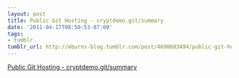 ```yaml
---
layout: post
title: Public Git Hosting - cryptdemo.git/summary
date: '2011-04-17T08:50:53-07:00'
tags:
- tumblr
tumblr_url: http://mburns-blog.tumblr.com/post/4690603494/public-git-hosting-cryptdemogitsummary
---
```

<a href="http://repo.or.cz/w/cryptdemo.git">Public Git Hosting - cryptdemo.git/summary</a>

